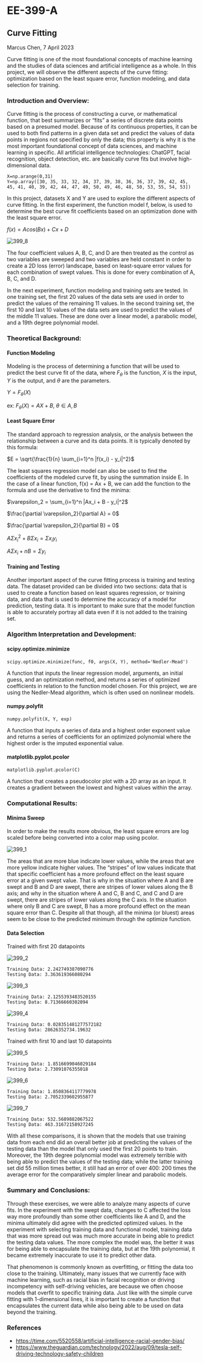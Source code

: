 # EE-399-A

## Curve Fitting
Marcus Chen, 7 April 2023

Curve fitting is one of the most foundational concepts of machine learning and the studies of data sciences and artificial intelligence as a whole. In this project, we will observe the different aspects of the curve fitting: optimization based on the least square error, function modeling, and data selection for training. 

### Introduction and Overview:
Curve fitting is the process of constructing a curve, or mathematical function, that best summarizes or “fits” a series of discrete data points based on a presumed model. Because of its continuous properties, it can be used to both find patterns in a given data set and predict the values of data points in regions not specified by only the data; this property is why it is the most important foundational concept of data sciences, and machine learning in specific. All artificial intelligence technologies: ChatGPT, facial recognition, object detection, etc. are basically curve fits but involve high-dimensional data. 
```
X=np.arange(0,31)
Y=np.array([30, 35, 33, 32, 34, 37, 39, 38, 36, 36, 37, 39, 42, 45, 45, 41, 40, 39, 42, 44, 47, 49, 50, 49, 46, 48, 50, 53, 55, 54, 53])
```
In this project, datasets X and Y are used to explore the different aspects of curve fitting. In the first experiment, the function model f, below, is used to determine the best curve fit coefficients based on an optimization done with the least square error. 

$f(x) = A cos(Bx) + Cx + D$

![399_8](https://user-images.githubusercontent.com/66970342/230534936-11b77a3e-5727-4196-922d-d5a39f803c40.png)


The four coefficient values A, B, C, and D are then treated as the control as two variables are sweeped and two variables are held constant in order to create a 2D loss (error) landscape, based on least-square error values for each combination of swept values. This is done for every combination of A, B, C, and D. 


In the next experiment, function modeling and training sets are tested. In one training set, the first 20 values of the data sets are used in order to predict the values of the remaining 11 values. In the second training set, the first 10 and last 10 values of the data sets are used to predict the values of the middle 11 values. These are done over a linear model, a parabolic model, and a 19th degree polynomial model.

### Theoretical Background:
#### Function Modeling
Modeling is the process of determining a function that will be used to predict the best curve fit of the data, where $F_\theta$ is the function, $X$ is the input, $Y$ is the output, and $\theta$ are the parameters. 

$Y = F_\theta(X)$

ex: $F_\theta(X) = AX + B,$
     $\theta \in {A, B}$

#### Least Square Error
The standard approach to regression analysis, or the analysis between the relationship between a curve and its data points. It is typically denoted by this formula:

$E = \sqrt{\frac{1}{n} \sum_{i=1}^n |f(x_i) - y_i|^2}$

The least squares regression model can also be used to find the coefficients of the modeled curve fit, by using the summation inside E. In the case of a linear function, f(x) = Ax + B, we can add the function to the formula and use the derivative to find the minima: 

$\varepsilon_2 = \sum_{i=1}^n |Ax_i + B - y_i|^2$

$\frac{\partial \varepsilon_2}{\partial A} = 0$

$\frac{\partial \varepsilon_2}{\partial B} = 0$

$A\Sigma x_i^2 + B \Sigma x_i = \Sigma x_i y_i$

$A\Sigma x_i + nB = \Sigma y_i$

#### Training and Testing
Another important aspect of the curve fitting process is training and testing data. The dataset provided can be divided into two sections: data that is used to create a function based on least squares regression, or training data, and data that is used to determine the accuracy of a model for prediction, testing data. It is important to make sure that the model function is able to accurately portray all data even if it is not added to the training set.

### Algorithm Interpretation and Development:
#### scipy.optimize.minimize
```
scipy.optimize.minimize(func, f0, args(X, Y), method='Nedler-Mead')
```
A function that inputs the linear regression model, arguments, an initial guess, and an optimization method, and returns a series of optimized coefficients in relation to the function model chosen. For this project, we are using the Nedler-Mead algorithm, which is often used on nonlinear models. 
#### numpy.polyfit
```
numpy.polyfit(X, Y, exp)
```
A function that inputs a series of data and a highest order exponent value and returns a series of coefficients for an optimized polynomial where the highest order is the imputed exponential value. 
#### matplotlib.pyplot.pcolor
```
matplotlib.pyplot.pcolor(C)
```
A function that creates a pseudocolor plot with a 2D array as an input. It creates a gradient between the lowest and highest values within the array.

### Computational Results:
#### Minima Sweep
In order to make the results more obvious, the least square errors are log scaled before being converted into a color map using pcolor. 


![399_1](https://user-images.githubusercontent.com/66970342/230534058-276337f5-844a-48fb-8f09-c9f92cbb025a.png)


The areas that are more blue indicate lower values, while the areas that are more yellow indicate higher values. The “stripes” of low values indicate that that specific coefficient has a more profound effect on the least square error at a given swept value. That is why in the situation where A and B are swept and B and D are swept, there are stripes of lower values along the B axis; and why in the situation where A and C, B and C, and C and D are swept, there are stripes of lower values along the C axis. In the situation where only B and C are swept, B has a more profound effect on the mean square error than C. 
Despite all that though, all the minima (or bluest) areas seem to be close to the predicted minimum through the optimize function. 

#### Data Selection

Trained with first 20 datapoints

![399_2](https://user-images.githubusercontent.com/66970342/230534331-6800d44d-495c-458b-81e0-9dcc6fd3e10e.png)
```
Training Data: 2.242749387090776
Testing Data: 3.363619366080294
```
![399_3](https://user-images.githubusercontent.com/66970342/230534350-a3685974-2a3a-49ce-85be-b4d0b9496c8f.png)
```
Training Data: 2.1255393483520155
Testing Data: 8.71366660302094
```
![399_4](https://user-images.githubusercontent.com/66970342/230534792-0d9073c5-674c-4ce2-b787-7592e48b2b38.png)
```
Training Data: 0.028351481277572182
Testing Data: 28626352734.19632
```

Trained with first 10 and last 10 datapoints

![399_5](https://user-images.githubusercontent.com/66970342/230534846-a337c07c-205e-40d6-a756-b000ba08c0d6.png)
```
Training Data: 1.8516699046029184
Testing Data: 2.73091076355018
```
![399_6](https://user-images.githubusercontent.com/66970342/230534850-c396e4dc-d742-4980-9235-9a333304919a.png)
```
Training Data: 1.8508364117779978
Testing Data: 2.7052339602955877
```
![399_7](https://user-images.githubusercontent.com/66970342/230534878-e5e96ba9-94c1-48e3-8eeb-f568263e2bd4.png)
```
Training Data: 532.5689882067522
Testing Data: 463.31672158927245
```


With all these comparisons, it is shown that the models that use training data from each end did an overall better job at predicting the values of the testing data than the model that only used the first 20 points to train. Moreover, the 19th degree polynomial model was extremely terrible with being able to predict the values of the testing data; while the latter training set did 55 million times better, it still had an error of over 400: 200 times the average error for the comparatively simpler linear and parabolic models. 

### Summary and Conclusions:
Through these exercises, we were able to analyze many aspects of curve fits. In the experiment with the swept data, changes to C affected the loss way more profoundly than some other coefficients like A and D, and the minima ultimately did agree with the predicted optimized values. In the experiment with selecting training data and functional model, training data that was more spread out was much more accurate in being able to predict the testing data values. The more complex the model was, the better it was for being able to encapsulate the training data, but at the 19th polynomial, it became extremely inaccurate to use it to predict other data. 

That phenomenon is commonly known as overfitting, or fitting the data too close to the training. Ultimately, many issues that we currently face with machine learning, such as racial bias in facial recognition or driving incompetency with self-driving vehicles, are because we often choose models that overfit to specific training data. Just like with the simple curve fitting with 1-dimensional lines, it is important to create a function that encapsulates the current data while also being able to be used on data beyond the training. 

### References 
* https://time.com/5520558/artificial-intelligence-racial-gender-bias/
* https://www.theguardian.com/technology/2022/aug/09/tesla-self-driving-technology-safety-children

